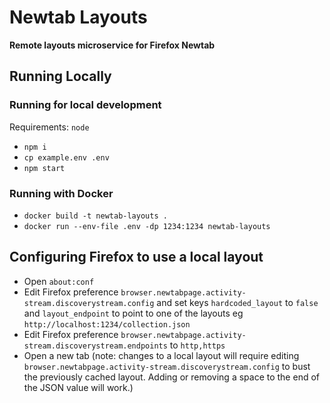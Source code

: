 # Newtab Layouts

**Remote layouts microservice for Firefox Newtab**

## Running Locally

### Running for local development

Requirements: `node`

- `npm i`
- `cp example.env .env`
- `npm start`

### Running with Docker

- `docker build -t newtab-layouts .`
- `docker run --env-file .env -dp 1234:1234 newtab-layouts`

## Configuring Firefox to use a local layout

- Open `about:conf`
- Edit Firefox preference `browser.newtabpage.activity-stream.discoverystream.config` and set keys `hardcoded_layout` to `false` and `layout_endpoint` to point to one of the layouts eg `http://localhost:1234/collection.json`
- Edit Firefox preference `browser.newtabpage.activity-stream.discoverystream.endpoints` to `http,https`
- Open a new tab (note: changes to a local layout will require editing `browser.newtabpage.activity-stream.discoverystream.config` to bust the previously cached layout. Adding or removing a space to the end of the JSON value will work.)

